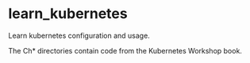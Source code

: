 # learn_kubernetes
Learn kubernetes configuration and usage.

The Ch* directories contain code from the Kubernetes Workshop book.
